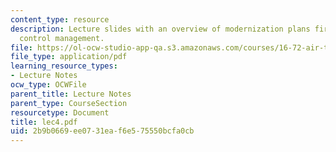 ```yaml
---
content_type: resource
description: Lecture slides with an overview of modernization plans fir air traffic
  control management.
file: https://ol-ocw-studio-app-qa.s3.amazonaws.com/courses/16-72-air-traffic-control-fall-2006/2b9b0669ee0731eaf6e575550bcfa0cb_lec4.pdf
file_type: application/pdf
learning_resource_types:
- Lecture Notes
ocw_type: OCWFile
parent_title: Lecture Notes
parent_type: CourseSection
resourcetype: Document
title: lec4.pdf
uid: 2b9b0669-ee07-31ea-f6e5-75550bcfa0cb
---
```

